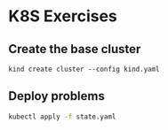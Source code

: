 # K8S Exercises

## Create the base cluster

```
kind create cluster --config kind.yaml
```

## Deploy problems

```sh
kubectl apply -f state.yaml
```


